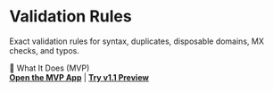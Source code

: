 # Validation Rules

Exact validation rules for syntax, duplicates, disposable domains, MX checks, and typos.



🎯 What It Does (MVP)  
[**Open the MVP App**](https://email-list-cleaner-v1-0-0-mvp.streamlit.app/) | [**Try v1.1 Preview**](https://email-list-cleaner-v1-1-preview.streamlit.app/)